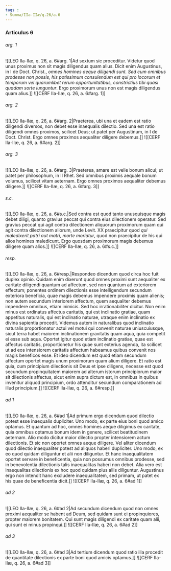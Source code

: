 ```yaml
---
tags : 
- Summa/IIa-IIæ/q.26/a.6
---
```


### Articulus 6

###### arg. 1
![[LEO IIa-IIæ, q. 26, a. 6#arg. 1|Ad sextum sic proceditur. Videtur quod unus proximus non sit magis diligendus quam alius. Dicit enim Augustinus, in I de Doct. Christ., *omnes homines aeque diligendi sunt. Sed cum omnibus prodesse non possis, his potissimum consulendum est qui pro locorum et temporum vel quarumlibet rerum opportunitatibus, constrictius tibi quasi quadam sorte iunguntur*. Ergo proximorum unus non est magis diligendus quam alius.]]
![[CERF IIa-IIæ, q. 26, a. 6#arg. 1]]

###### arg. 2
![[LEO IIa-IIæ, q. 26, a. 6#arg. 2|Praeterea, ubi una et eadem est ratio diligendi diversos, non debet esse inaequalis dilectio. Sed una est ratio diligendi omnes proximos, scilicet Deus; ut patet per Augustinum, in I de Doct. Christ. Ergo omnes proximos aequaliter diligere debemus.]]
![[CERF IIa-IIæ, q. 26, a. 6#arg. 2]]

###### arg. 3
![[LEO IIa-IIæ, q. 26, a. 6#arg. 3|Praeterea, amare est velle bonum alicui; ut patet per philosophum, in II Rhet. Sed omnibus proximis aequale bonum volumus, scilicet vitam aeternam. Ergo omnes proximos aequaliter debemus diligere.]]
![[CERF IIa-IIæ, q. 26, a. 6#arg. 3]]

###### s.c.
![[LEO IIa-IIæ, q. 26, a. 6#s.c.|Sed contra est quod tanto unusquisque magis debet diligi, quanto gravius peccat qui contra eius dilectionem operatur. Sed gravius peccat qui agit contra dilectionem aliquorum proximorum quam qui agit contra dilectionem aliorum, unde Levit. XX praecipitur quod *qui maledixerit patri aut matri, morte moriatur*, quod non praecipitur de his qui alios homines maledicunt. Ergo quosdam proximorum magis debemus diligere quam alios.]]
![[CERF IIa-IIæ, q. 26, a. 6#s.c.]]

###### resp.
![[LEO IIa-IIæ, q. 26, a. 6#resp.|Respondeo dicendum quod circa hoc fuit duplex opinio. Quidam enim dixerunt quod omnes proximi sunt aequaliter ex caritate diligendi quantum ad affectum, sed non quantum ad exteriorem effectum; ponentes ordinem dilectionis esse intelligendum secundum exteriora beneficia, quae magis debemus impendere proximis quam alienis; non autem secundum interiorem affectum, quem aequaliter debemus impendere omnibus, etiam inimicis. Sed hoc irrationabiliter dicitur. Non enim minus est ordinatus affectus caritatis, qui est inclinatio gratiae, quam appetitus naturalis, qui est inclinatio naturae, utraque enim inclinatio ex divina sapientia procedit. Videmus autem in naturalibus quod inclinatio naturalis proportionatur actui vel motui qui convenit naturae uniuscuiusque, sicut terra habet maiorem inclinationem gravitatis quam aqua, quia competit ei esse sub aqua. Oportet igitur quod etiam inclinatio gratiae, quae est affectus caritatis, proportionetur his quae sunt exterius agenda, ita scilicet ut ad eos intensiorem caritatis affectum habeamus quibus convenit nos magis beneficos esse. Et ideo dicendum est quod etiam secundum affectum oportet magis unum proximorum quam alium diligere. Et ratio est quia, cum principium dilectionis sit Deus et ipse diligens, necesse est quod secundum propinquitatem maiorem ad alterum istorum principiorum maior sit dilectionis affectus, sicut enim supra dictum est, in omnibus in quibus invenitur aliquod principium, ordo attenditur secundum comparationem ad illud principium.]]
![[CERF IIa-IIæ, q. 26, a. 6#resp.]]

###### ad 1
![[LEO IIa-IIæ, q. 26, a. 6#ad 1|Ad primum ergo dicendum quod dilectio potest esse inaequalis dupliciter. Uno modo, ex parte eius boni quod amico optamus. Et quantum ad hoc, omnes homines aeque diligimus ex caritate, quia omnibus optamus bonum idem in genere, scilicet beatitudinem aeternam. Alio modo dicitur maior dilectio propter intensiorem actum dilectionis. Et sic non oportet omnes aeque diligere. Vel aliter dicendum quod dilectio inaequaliter potest ad aliquos haberi dupliciter. Uno modo, ex eo quod quidam diliguntur et alii non diliguntur. Et hanc inaequalitatem oportet servare in beneficentia, quia non possumus omnibus prodesse, sed in benevolentia dilectionis talis inaequalitas haberi non debet. Alia vero est inaequalitas dilectionis ex hoc quod quidam plus aliis diliguntur. Augustinus ergo non intendit hanc excludere inaequalitatem, sed primam, ut patet ex his quae de beneficentia dicit.]]
![[CERF IIa-IIæ, q. 26, a. 6#ad 1]]

###### ad 2
![[LEO IIa-IIæ, q. 26, a. 6#ad 2|Ad secundum dicendum quod non omnes proximi aequaliter se habent ad Deum, sed quidam sunt ei propinquiores, propter maiorem bonitatem. Qui sunt magis diligendi ex caritate quam alii, qui sunt ei minus propinqui.]]
![[CERF IIa-IIæ, q. 26, a. 6#ad 2]]

###### ad 3
![[LEO IIa-IIæ, q. 26, a. 6#ad 3|Ad tertium dicendum quod ratio illa procedit de quantitate dilectionis ex parte boni quod amicis optamus.]]
![[CERF IIa-IIæ, q. 26, a. 6#ad 3]]

